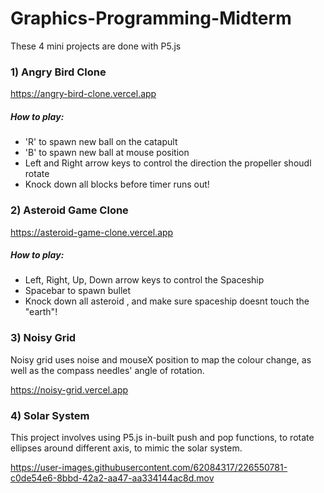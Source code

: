 # Graphics-Programming-Midterm

These 4 mini projects are done with P5.js

### 1) Angry Bird Clone
https://angry-bird-clone.vercel.app

##### How to play:
* 'R' to spawn new ball on the catapult
* 'B' to spawn new ball at mouse position
* Left and Right arrow keys to control the direction the propeller shoudl rotate
* Knock down all blocks before timer runs out!


### 2) Asteroid Game Clone
https://asteroid-game-clone.vercel.app

##### How to play:
* Left, Right, Up, Down arrow keys to control the Spaceship
* Spacebar to spawn bullet
* Knock down all asteroid , and make sure spaceship doesnt touch the "earth"!


### 3) Noisy Grid
Noisy grid uses noise and mouseX position to map the colour change, as well as the compass needles' angle of rotation.

https://noisy-grid.vercel.app


### 4) Solar System
This project involves using P5.js in-built push and pop functions, to rotate ellipses around different axis, to mimic the solar system.

https://user-images.githubusercontent.com/62084317/226550781-c0de54e6-8bbd-42a2-aa47-aa334144ac8d.mov
